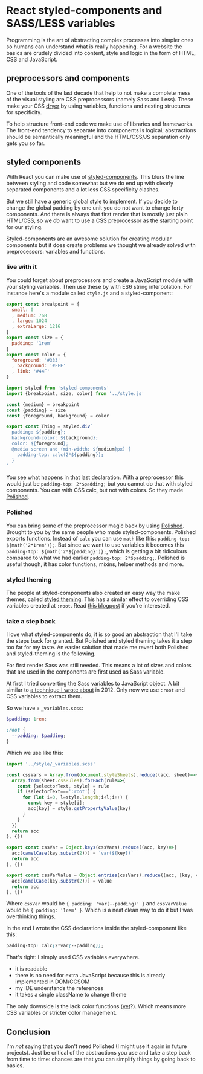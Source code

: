 <!--
  date: 2020-05-17
  modified: 2020-05-18
  slug: react-styled-components-and-sass-less-variables
  type: post
  header: element5-digital-Xf7o2W7qgP0-unsplash.jpg
  headerColofon: photo by [Element5 Digital](https://unsplash.com/@element5digital)
  categories: code, CSS, HTML, JavaScript
  tags: React, CSS, Sass, Less
  description: A simple solution on how to use Sass variables in React styled-components.
-->

# React styled-components and SASS/LESS variables

Programming is the art of abstracting complex processes into simpler ones so humans can understand what is really happening.
For a website the basics are crudely divided into content, style and logic in the form of HTML, CSS and JavaScript.

## preprocessors and components

One of the tools of the last decade that help to not make a complete mess of the visual styling are CSS preprocessors (namely Sass and Less). These make your CSS [dryer](https://en.wikipedia.org/wiki/Don%27t_repeat_yourself) by using variables, functions and nesting structures for specificity.

To help structure front-end code we make use of libraries and frameworks. The front-end tendency to separate into components is logical; abstractions should be semantically meaningful and the HTML/CSS/JS separation only gets you so far. 

## styled components

With React you can make use of [styled-components](https://styled-components.com/). This blurs the line between styling and code somewhat but we do end up with clearly separated components and a lot less CSS specificity clashes.

But we still have a generic global style to implement. If you decide to change the global padding by one unit you do not want to change forty components.
And there is always that first render that is mostly just plain HTML/CSS, so we *do* want to use a CSS preprocessor as the starting point for our styling.

Styled-components are an awesome solution for creating modular components but it does create problems we thought we already solved with preprocessors: variables and functions.

### live with it

You could forget about preprocessors and create a JavaScript module with your styling variables. Then use these by with ES6 string interpolation.
For instance here's a module called `style.js` and a styled-component:

```js
export const breakpoint = {
  small: 0
  , medium: 768
  , large: 1024
  , extraLarge: 1216
}
export const size = {
  padding: '1rem'
}
export const color = {
  foreground: '#333'
  , background: '#FFF'
  , link: '#44F'
}
```

```js
import styled from 'styled-components'
import {breakpoint, size, color} from '../style.js'

const {medium} = breakpoint
const {padding} = size
const {foreground, background} = color

export const Thing = styled.div`
  padding: ${padding};
  background-color: ${background};
  color: ${foreground};
  @media screen and (min-width: ${medium}px) {
    padding-top: calc(2*${padding});
  } 
`
```

You see what happens in that last declaration. With a preprocessor this would just be `padding-top: 2*$padding;` but you cannot do that with styled components. You can with CSS calc, but not with colors.
So they made [Polished](https://polished.js.org/). 


### Polished

You can bring some of the preprocessor magic back by using [Polished](https://polished.js.org/). Brought to you by the same people who made styled-components. Polished exports functions. Instead of `calc` you can use `math` like this: `padding-top: ${math('2*1rem')};`.
But since we want to use variables it becomes this `padding-top: ${math('2*${padding}')};`, which is getting a bit ridiculous compared to what we had earlier `padding-top: 2*$padding;`.
Polished is useful though, it has color functions, mixins, helper methods and more. 

### styled theming

The people at styled-components also created an easy way the make themes, called [styled theming](https://github.com/styled-components/styled-theming). This has a similar effect to overriding CSS variables created at `:root`. Read [this blogpost](https://jamie.build/styled-theming.html) if you're interested.

### take a step back

I love what styled-components do, it is so good an abstraction that I'll take the steps back for granted. But Polished and styled theming takes it a step too far for my taste. An easier solution that made me revert both Polished and styled-theming is the following.

For first render Sass was still needed. This means a lot of sizes and colors that are used in the components are first used as Sass variable.

At first I tried converting the Sass variables to JavaScript object. A bit similar to [a technique I wrote about](https://ronvalstar.nl/less-variables-to-javascript) in 2012. Only now we use `:root` and CSS variables to extract them.

So we have a `_variables.scss`:

```scss
$padding: 1rem;

:root {
  --padding: $padding;
}
```

Which we use like this:

```javascript
import '../style/_variables.scss'

const cssVars = Array.from(document.styleSheets).reduce((acc, sheet)=>{
  Array.from(sheet.cssRules).forEach(rule=>{
    const {selectorText, style} = rule
    if (selectorText===':root') {
      for (let i=0, l=style.length;i<l;i++) {
      	const key = style[i];
      	acc[key] = style.getPropertyValue(key)
      }
    }
  })
  return acc
}, {})

export const cssVar = Object.keys(cssVars).reduce((acc, key)=>{
  acc[camelCase(key.substr(2))] = `var(${key})`
  return acc
}, {})

export const cssVarValue = Object.entries(cssVars).reduce((acc, [key, value])=>{
  acc[camelCase(key.substr(2))] = value
  return acc
}, {})
```

Where `cssVar` would be `{ padding: 'var(--padding)' }` and `cssVarValue` would be `{ padding: '1rem' }`.
Which is a neat clean way to do it but I was overthinking things.

In the end I wrote the CSS declarations inside the styled-component like this:

```css
padding-top: calc(2*var(--padding));
```

That's right: I simply used CSS variables everywhere.
 
- it is readable
- there is no need for extra JavaScript because this is already implemented in DOM/CCSOM
- my IDE understands the references
- it takes a single className to change theme

The only downside is the lack color functions ([yet](https://gist.github.com/una/edcfa0d3600e0b89b2ebf266bf549721)?). Which means more CSS variables or stricter color management.


## Conclusion

I'm *not* saying that you don't need Polished (I might use it again in future projects).
Just be critical of the abstractions you use and take a step back from time to time: chances are that you can simplify things by going back to basics.
